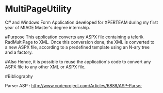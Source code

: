 # MultiPageUtility
C# and Windows Form Application developed for XPERTEAM during my first year of MIAGE Master's degree internship.

#Purpose
This application converts any ASPX file containing a telerik RadMultiPage to XML.
Once this conversion done, the XML is converted to a new ASPX file, according to a predefined template using
an N-ary tree and a factory.

#Also
Hence, it is possible to reuse the application's code to convert any ASPX file to any other XML or ASPX file.


#Bibliography

Parser ASP : http://www.codeproject.com/Articles/6888/ASP-Parser